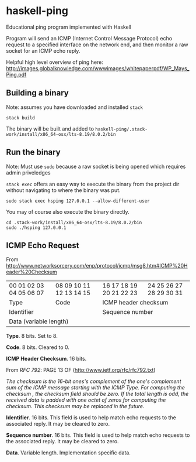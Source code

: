 # haskell-ping
Educational ping program implemented with Haskell

Program will send an ICMP (Internet Control Message Protocol) echo request to a specified interface on the network end, and then monitor a raw socket for an ICMP echo reply.

Helpful high level overview of ping here: http://images.globalknowledge.com/wwwimages/whitepaperpdf/WP_Mays_Ping.pdf

## Building a binary
 
Note: assumes you have downloaded and installed `stack`
```
stack build
```
The binary will be built and added to `haskell-ping/.stack-work/install/x86_64-osx/lts-8.19/8.0.2/bin`

## Run the binary

Note: Must use `sudo` because a raw socket is being opened which requires admin priveledges

`stack exec` offers an easy way to execute the binary from the project dir without navigating to where the binary was put.
```
sudo stack exec hsping 127.0.0.1 --allow-different-user
```
You may of course also execute the binary directly.
```
cd .stack-work/install/x86_64-osx/lts-8.19/8.0.2/bin
sudo ./hsping 127.0.0.1
```

## ICMP Echo Request
From http://www.networksorcery.com/enp/protocol/icmp/msg8.htm#ICMP%20Header%20Checksum

<table>
  <tr>
    <td>00 01 02 03	04 05	06 07</td>
    <td>08 09 10 11 12 13 14 15</td>
    <td>16 17 18 19 20 21 22 23</td>
    <td>24 25 26 27 28 29 30 31</td>
  </tr>
  <tr>
    <td colspan="1">Type</td>
    <td colspan="1">Code</td>
    <td colspan="2">ICMP header checksum</td>
  </tr>
  <tr>
    <td colspan="2">Identifier</td>
    <td colspan="2">Sequence number</td>
  </tr>
  <tr>
    <td colspan="4">Data (variable length)</td>
  </tr>
</table>

**Type**. 8 bits. Set to 8.

**Code**. 8 bits. Cleared to 0.

**ICMP Header Checksum**. 16 bits.

From *RFC 792*: PAGE 13 OF (http://www.ietf.org/rfc/rfc792.txt)

*The checksum is the 16-bit ones's complement of the one's
complement sum of the ICMP message starting with the ICMP Type.
For computing the checksum , the checksum field should be zero.
If the total length is odd, the received data is padded with one
octet of zeros for computing the checksum.  This checksum may be
replaced in the future.*

**Identifier**. 16 bits.
This field is used to help match echo requests to the associated reply. It may be cleared to zero.

**Sequence number**. 16 bits.
This field is used to help match echo requests to the associated reply. It may be cleared to zero.

**Data**. Variable length.
Implementation specific data.
